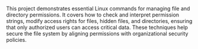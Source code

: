This project demonstrates essential Linux commands for managing file and directory permissions. It covers how to check and interpret permission strings, modify access rights for files, hidden files, and directories, ensuring that only authorized users can access critical data. These techniques help secure the file system by aligning permissions with organizational security policies.







